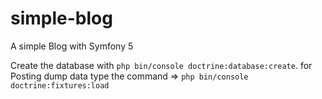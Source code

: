 # simple-blog
A simple Blog with Symfony 5

Create the database with `php bin/console doctrine:database:create`.
for Posting dump data type the command => `php bin/console doctrine:fixtures:load`
